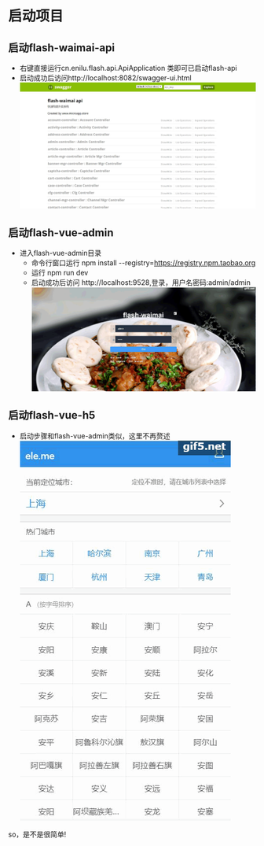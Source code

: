 # 启动项目

## 启动flash-waimai-api
- 右键直接运行cn.enilu.flash.api.ApiApplication 类即可已启动flash-api
- 启动成功后访问http://localhost:8082/swagger-ui.html
![api](../img/flash-waimai-api.jpg)
## 启动flash-vue-admin
- 进入flash-vue-admin目录
    - 命令行窗口运行 npm install --registry=https://registry.npm.taobao.org
    - 运行  npm run dev
    - 启动成功后访问 http://localhost:9528,登录，用户名密码:admin/admin 
 ![vue](../admin.gif)

## 启动flash-vue-h5
- 启动步骤和flash-vue-admin类似，这里不再赘述
 ![h5](../mobile.gif)

so，是不是很简单!